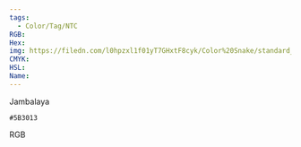 ```yaml
---
tags:
  - Color/Tag/NTC
RGB:
Hex:
img: https://filedn.com/l0hpzxl1f01yT7GHxtF8cyk/Color%20Snake/standard_csv_to_svg/5B3013.svg
CMYK:
HSL:
Name:
---
```

Jambalaya
```palette
#5B3013
```
RGB

